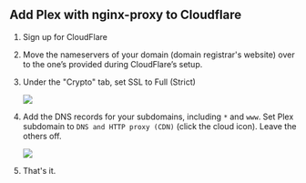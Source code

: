 ## Add Plex with nginx-proxy to Cloudflare 


1. Sign up for CloudFlare

1. Move the nameservers of your domain (domain registrar's website) over to the one’s provided during CloudFlare’s setup.

1. Under the "Crypto" tab, set SSL to Full (Strict)

   ![](https://i.imgur.com/ph1pNZx.png)

1. Add the DNS records for your subdomains, including `*` and `www`. Set Plex subdomain to `DNS and HTTP proxy (CDN)` (click the cloud icon). Leave the others off.

   ![](https://i.imgur.com/YHbDAcM.png)
   
1. That's it. 
